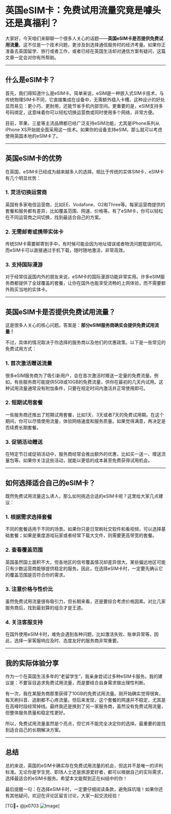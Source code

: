 # 英国eSIM卡：免费试用流量究竟是噱头还是真福利？

大家好，今天咱们来聊聊一个很多人关心的话题——**英国eSIM卡是否提供免费试用流量**。这不仅是一个技术问题，更涉及到选择通信服务时的经济考量。如果你正准备去英国留学、旅行或者工作，或者已经在英国生活却对通信方案有疑问，这篇文章一定会对你有所帮助。

---

## 什么是eSIM卡？

首先，我们得知道什么是eSIM卡。简单来说，eSIM是一种嵌入式SIM卡技术，与传统物理SIM卡不同，它直接集成在设备中，无需额外插入卡槽。这种设计的好处显而易见：更小巧、更耐用，还能节省手机内部空间。更重要的是，eSIM支持多号码绑定，这意味着你可以轻松切换运营商或同时使用多个网络，非常方便。

目前，苹果、三星等主流品牌都已经广泛支持eSIM功能，尤其是iPhone系列从iPhone XS开始就全面采用这一技术。如果你的设备支持eSIM，那么就可以考虑使用英国本地的eSIM卡了。

---

## 英国eSIM卡的优势

在英国，eSIM卡已经成为越来越多人的选择。相比于传统的实体SIM卡，eSIM卡有几个明显优势：

### 1. **灵活切换运营商**
   英国有多家电信运营商，比如EE、Vodafone、O2和Three等。每家运营商提供的套餐和服务都有差异，比如覆盖范围、网速、价格等。有了eSIM卡，你可以轻松在不同运营商之间切换，找到最适合自己的方案。

### 2. **无需邮寄或携带实体卡**
   传统SIM卡需要邮寄到手中，有时候可能会因为地址错误或者物流问题耽误时间。而eSIM卡可以直接通过手机下载，随时随地激活，非常高效。

### 3. **支持国际漫游**
   对于经常往返国内外的朋友来说，eSIM卡的国际漫游功能非常实用。许多eSIM服务商都提供了全球覆盖的套餐，让你在国外也能享受流畅的上网体验，而不需要额外购买当地的实体卡。

---

## 英国eSIM卡是否提供免费试用流量？

这是很多人关心的核心问题。答案是：**部分eSIM服务商确实会提供免费试用流量！**

不过，具体的情况取决于你选择的服务商以及他们的优惠政策。以下是一些常见的免费试用方式：

### 1. **首次激活赠送流量**
   很多eSIM服务商为了吸引新用户，会在首次激活时赠送一定量的免费流量。例如，有些服务商可能提供5GB或10GB的免费流量，供你在最初的几天内试用。这种试用流量通常没有附加条件，只要在规定时间内激活并正常使用即可。

### 2. **短期试用套餐**
   一些服务商还推出了短期试用套餐，比如1天、3天或者7天的免费试用期。在这个期间，你可以尽情使用流量，体验网络速度和服务质量。如果觉得满意，再决定是否续费长期套餐。

### 3. **促销活动赠送**
   在特定节日或促销活动中，服务商经常会推出额外的优惠，比如买一送一、赠送流量包等。如果你关注这些活动，就能以更低的成本甚至免费获得试用机会。

---

## 如何选择适合自己的eSIM卡？

既然免费试用流量这么诱人，那么如何挑选合适的eSIM卡呢？这里给大家几点建议：

### 1. **根据需求选择套餐**
   不同的套餐适用于不同的场景。如果你只是日常刷社交软件和看视频，可以选择基础套餐；如果是重度游戏玩家或者经常下载大文件，则需要更高带宽的套餐。

### 2. **查看覆盖范围**
   英国虽然国土面积不大，但各地区的信号覆盖情况却差异很大。某些偏远地区可能只有少数运营商能够提供稳定的服务。因此，在选择eSIM卡时，一定要先确认它的覆盖范围是否符合你的需求。

### 3. **注意价格与性价比**
   虽然免费试用流量很有吸引力，但长期来看，还是要综合考虑价格因素。对比几家服务商后，找到最划算的组合才是王道。

### 4. **关注客服支持**
   在国外使用eSIM卡时，难免会遇到各种问题，比如激活失败、账单异常等。因此，选择一家客服响应及时、态度友好的服务商非常重要。

---

## 我的实际体验分享

作为一个在英国生活多年的“老留学生”，我亲身尝试过多种eSIM卡服务。我的建议是：不要盲目追求免费试用流量，而是要结合自身需求做出理性判断。

有一次，我在某服务商那里获得了10GB的免费试用流量。刚开始确实觉得很爽，每天刷抖音、追剧都不心疼流量。但后来发现，这个套餐的网速并不稳定，尤其是在高峰时段经常掉线。最终我还是换到了另一家服务商，虽然没有免费试用流量，但整体服务质量和稳定性更好。

所以，免费试用流量虽然是个亮点，但它并不能完全决定你的选择。最重要的是找到适合自己的长期解决方案。

---

## 总结

总的来说，英国的eSIM卡确实存在免费试用流量的机会，但这并不是唯一的评判标准。无论你是学生党、职场人士还是旅游爱好者，都可以根据自己的实际需求，选择最适合的eSIM卡服务。希望本文能帮到正在纠结中的你！

最后提醒一句：在选择eSIM卡时，一定要仔细阅读条款，避免踩坑哦！如果你还有其他疑问，欢迎在评论区留言讨论，大家一起交流经验！

[TG💪+ @jx0703 ![Image](https://github.com/user-attachments/assets/dbca1d08-cadb-493c-b0ec-ad6f7a83f270)]